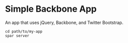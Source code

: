 # Simple Backbone App

An app that uses jQuery, Backbone, and Twitter Bootstrap.

    cd path/to/my-app
    spar server

    